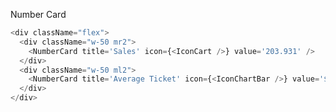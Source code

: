 Number Card

```js { "props": { "style": {"backgroundColor": "lightgray"} } }
<div className="flex">
  <div className="w-50 mr2">
    <NumberCard title='Sales' icon={<IconCart />} value='203.931' />
  </div>
  <div className="w-50 ml2">
    <NumberCard title='Average Ticket' icon={<IconChartBar />} value='$ 145,77' />
  </div>
</div>
```